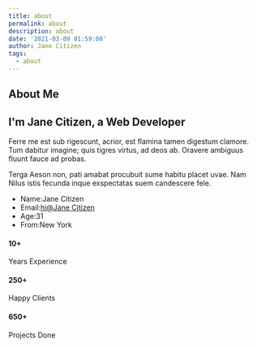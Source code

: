 ```yaml
---
title: about
permalink: about
description: about
date: '2021-03-09 01:59:00'
author: Jane Citizen
tags: 
  - about
---
```


<section id="about" class="section">
  <div class="container px-lg-5"> 
    <div class="position-relative d-flex text-center mb-5">
      <h2 class="fs-1 w-100 mb-0 pb-3 heading-separator-line border-bottom border-3 border-primary">About Me</h2>
    </div>
    <div class="row gy-5">
    <div class="col-lg-7 col-xl-8 text-center text-lg-start">
      <h2 class="fs-2 fw-bold mb-3">I'm <span class="text-primary">Jane Citizen,</span> a Web Developer</h2>
      <p>Ferre me est sub rigescunt, acrior, est flamina tamen digestum clamore. Tum dabitur imagine; quis tigres virtus, ad deos ab. Oravere ambiguus fluunt fauce ad probas.</p>
      <p>Terga Aeson non, pati amabat procubuit sume habitu placet uvae. Nam Nilus istis fecunda inque exspectatas suem candescere fele.</p>
    </div>
    <div class="col-lg-5 col-xl-4">
      <div class="ps-lg-4">
      <ul class="list-group">
        <li class="list-group-item"><span class="fw-bold me-2 text-primary">Name:</span>Jane Citizen</li>
        <li class="list-group-item"><span class="fw-bold me-2 text-primary">Email:</span><a href="mailto:hi@janecitizen.com">hi@Jane Citizen</a></li>
        <li class="list-group-item"><span class="fw-bold me-2 text-primary">Age:</span>31</li>
        <li class="list-group-item"><span class="fw-bold me-2 text-primary">From:</span>New York</li>
      </ul>
    </div>
    </div>
    <div class="brands-grid separator-border mt-5">
      <div class="row">
        <div class="col-6 col-md-4">
          <div class="card shadow p-5 text-center">
            <div class="card-body">
              <h4 class="fs-1 text-primary mb-0"><span class="counter" data-from="0" data-to="10">10</span>+</h4>
              <p class="mb-0">Years Experience</p>
            </div>
          </div>
        </div>
        <div class="col-6 col-md-4">
          <div class="card shadow p-5 text-center">
            <div class="card-body border-0 border-end">
              <h4 class="fs-1 text-primary mb-0"><span class="counter" data-from="0" data-to="250">250</span>+</h4>
              <p class="mb-0">Happy Clients</p>
            </div>
          </div>
        </div>
        <div class="col-6 col-md-4">
          <div class="card shadow p-5 text-center">
            <div class="card-body border-0 border-end">
              <h4 class="fs-1 text-primary mb-0"><span class="counter" data-from="0" data-to="650">650</span>+</h4>
              <p class="mb-0">Projects Done</p>
            </div>
          </div>
        </div>
      </div>
    </div>
  </div>
</section>